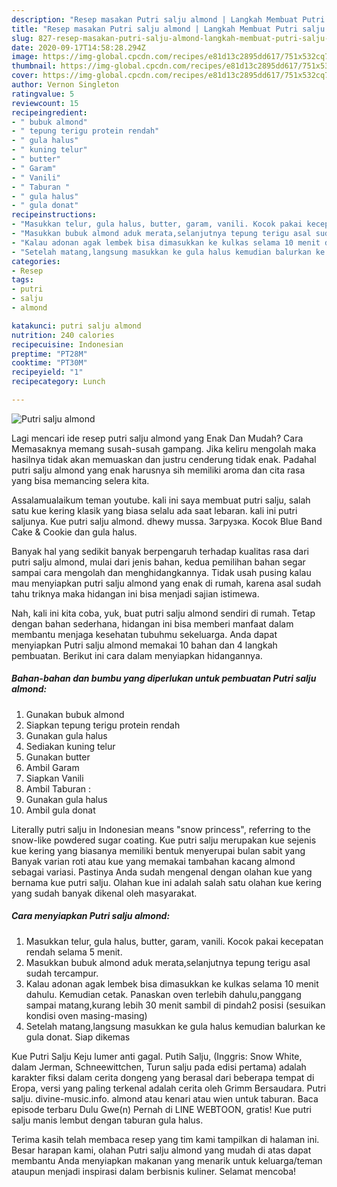 ```yaml
---
description: "Resep masakan Putri salju almond | Langkah Membuat Putri salju almond Yang Enak Dan Mudah"
title: "Resep masakan Putri salju almond | Langkah Membuat Putri salju almond Yang Enak Dan Mudah"
slug: 827-resep-masakan-putri-salju-almond-langkah-membuat-putri-salju-almond-yang-enak-dan-mudah
date: 2020-09-17T14:58:28.294Z
image: https://img-global.cpcdn.com/recipes/e81d13c2895dd617/751x532cq70/putri-salju-almond-foto-resep-utama.jpg
thumbnail: https://img-global.cpcdn.com/recipes/e81d13c2895dd617/751x532cq70/putri-salju-almond-foto-resep-utama.jpg
cover: https://img-global.cpcdn.com/recipes/e81d13c2895dd617/751x532cq70/putri-salju-almond-foto-resep-utama.jpg
author: Vernon Singleton
ratingvalue: 5
reviewcount: 15
recipeingredient:
- " bubuk almond"
- " tepung terigu protein rendah"
- " gula halus"
- " kuning telur"
- " butter"
- " Garam"
- " Vanili"
- " Taburan "
- " gula halus"
- " gula donat"
recipeinstructions:
- "Masukkan telur, gula halus, butter, garam, vanili. Kocok pakai kecepatan rendah selama 5 menit."
- "Masukkan bubuk almond aduk merata,selanjutnya tepung terigu asal sudah tercampur."
- "Kalau adonan agak lembek bisa dimasukkan ke kulkas selama 10 menit dahulu. Kemudian cetak. Panaskan oven terlebih dahulu,panggang sampai matang,kurang lebih 30 menit sambil di pindah2 posisi (sesuikan kondisi oven masing-masing)"
- "Setelah matang,langsung masukkan ke gula halus kemudian balurkan ke gula donat. Siap dikemas"
categories:
- Resep
tags:
- putri
- salju
- almond

katakunci: putri salju almond 
nutrition: 240 calories
recipecuisine: Indonesian
preptime: "PT28M"
cooktime: "PT30M"
recipeyield: "1"
recipecategory: Lunch

---
```



![Putri salju almond](https://img-global.cpcdn.com/recipes/e81d13c2895dd617/751x532cq70/putri-salju-almond-foto-resep-utama.jpg)

Lagi mencari ide resep putri salju almond yang Enak Dan Mudah? Cara Memasaknya memang susah-susah gampang. Jika keliru mengolah maka hasilnya tidak akan memuaskan dan justru cenderung tidak enak. Padahal putri salju almond yang enak harusnya sih memiliki aroma dan cita rasa yang bisa memancing selera kita.

Assalamualaikum teman youtube. kali ini saya membuat putri salju, salah satu kue kering klasik yang biasa selalu ada saat lebaran. kali ini putri saljunya. Kue putri salju almond. dhewy mussa. Загрузка. Kocok Blue Band Cake &amp; Cookie dan gula halus.

Banyak hal yang sedikit banyak berpengaruh terhadap kualitas rasa dari putri salju almond, mulai dari jenis bahan, kedua pemilihan bahan segar sampai cara mengolah dan menghidangkannya. Tidak usah pusing kalau mau menyiapkan putri salju almond yang enak di rumah, karena asal sudah tahu triknya maka hidangan ini bisa menjadi sajian istimewa.


Nah, kali ini kita coba, yuk, buat putri salju almond sendiri di rumah. Tetap dengan bahan sederhana, hidangan ini bisa memberi manfaat dalam membantu menjaga kesehatan tubuhmu sekeluarga. Anda dapat menyiapkan Putri salju almond memakai 10 bahan dan 4 langkah pembuatan. Berikut ini cara dalam menyiapkan hidangannya.

<!--inarticleads1-->

##### Bahan-bahan dan bumbu yang diperlukan untuk pembuatan Putri salju almond:

1. Gunakan  bubuk almond
1. Siapkan  tepung terigu protein rendah
1. Gunakan  gula halus
1. Sediakan  kuning telur
1. Gunakan  butter
1. Ambil  Garam
1. Siapkan  Vanili
1. Ambil  Taburan :
1. Gunakan  gula halus
1. Ambil  gula donat


Literally putri salju in Indonesian means &#34;snow princess&#34;, referring to the snow-like powdered sugar coating. Kue putri salju merupakan kue sejenis kue kering yang biasanya memiliki bentuk menyerupai bulan sabit yang Banyak varian roti atau kue yang memakai tambahan kacang almond sebagai variasi. Pastinya Anda sudah mengenal dengan olahan kue yang bernama kue putri salju. Olahan kue ini adalah salah satu olahan kue kering yang sudah banyak dikenal oleh masyarakat. 

<!--inarticleads2-->

##### Cara menyiapkan Putri salju almond:

1. Masukkan telur, gula halus, butter, garam, vanili. Kocok pakai kecepatan rendah selama 5 menit.
1. Masukkan bubuk almond aduk merata,selanjutnya tepung terigu asal sudah tercampur.
1. Kalau adonan agak lembek bisa dimasukkan ke kulkas selama 10 menit dahulu. Kemudian cetak. Panaskan oven terlebih dahulu,panggang sampai matang,kurang lebih 30 menit sambil di pindah2 posisi (sesuikan kondisi oven masing-masing)
1. Setelah matang,langsung masukkan ke gula halus kemudian balurkan ke gula donat. Siap dikemas


Kue Putri Salju Keju lumer anti gagal. Putih Salju, (Inggris: Snow White, dalam Jerman, Schneewittchen, Turun salju pada edisi pertama) adalah karakter fiksi dalam cerita dongeng yang berasal dari beberapa tempat di Eropa, versi yang paling terkenal adalah cerita oleh Grimm Bersaudara. Putri salju. divine-music.info. almond atau kenari atau wien untuk taburan. Baca episode terbaru Dulu Gwe(n) Pernah di LINE WEBTOON, gratis! Kue putri salju manis lembut dengan taburan gula halus. 

Terima kasih telah membaca resep yang tim kami tampilkan di halaman ini. Besar harapan kami, olahan Putri salju almond yang mudah di atas dapat membantu Anda menyiapkan makanan yang menarik untuk keluarga/teman ataupun menjadi inspirasi dalam berbisnis kuliner. Selamat mencoba!
